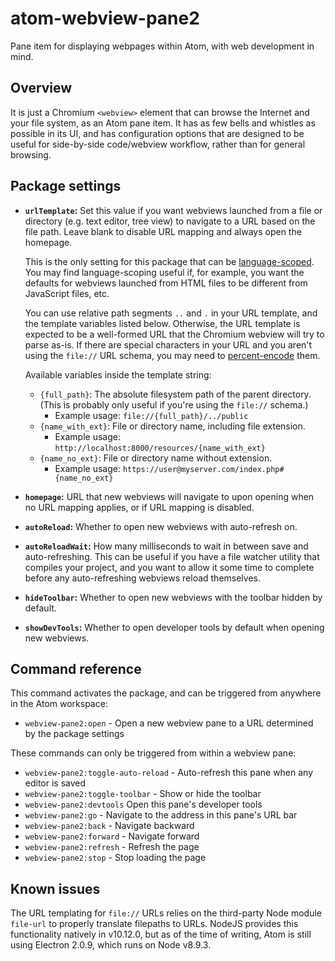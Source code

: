 # atom-webview-pane2

Pane item for displaying webpages within Atom, with web development in mind.

## Overview

It is just a Chromium `<webview>` element that can browse the Internet and your
file system, as an Atom pane item. It has as few bells and whistles as possible
in its UI, and has configuration options that are designed to be useful for
side-by-side code/webview workflow, rather than for general browsing.


## Package settings

+	**`urlTemplate`:** Set this value if you want webviews launched from a file
	or directory (e.g. text editor, tree view) to navigate to a URL based on the
	file path. Leave blank to disable URL mapping and always open the homepage.

	This is the only setting for this package that can be [language-scoped](1).
	You may find language-scoping useful if, for example, you want the defaults
	for webviews launched from HTML files to be different from JavaScript files,
	etc.

	You can use relative path segments `..` and `.` in your URL template, and
	the template variables listed below. Otherwise, the URL template is expected
	to be a well-formed URL that the Chromium webview will try to parse as-is.
	If there are special characters in your URL and you aren't using
	the `file://` URL schema, you may need to [percent-encode](2) them.

	Available variables inside the template string:
	
	+ `{full_path}`: The absolute filesystem path of the parent directory.
		(This is probably only useful if you're using the `file://` schema.)
		+ Example usage: `file://{full_path}/../public`
	+ `{name_with_ext}`: File or directory name, including file extension.
		+ Example usage: `http://localhost:8000/resources/{name_with_ext}`
	+ `{name_no_ext}`: File or directory name without extension.
		+ Example usage: `https://user@myserver.com/index.php#{name_no_ext}`
	
+	**`homepage`:** URL that new webviews will navigate to upon opening when no
	URL mapping applies, or if URL mapping is disabled.
+	**`autoReload`:** Whether to open new webviews with auto-refresh on.
+	**`autoReloadWait`:** How many milliseconds to wait in between save and
	auto-refreshing. This can be useful if you have a file watcher utility that
	compiles your project, and you want to allow it some time to complete before
	any auto-refreshing webviews reload themselves.
+	**`hideToolbar`:** Whether to open new webviews with the toolbar hidden by
	default.
+	**`showDevTools`:** Whether to open developer tools by default when opening
	new webviews.


## Command reference

This command activates the package, and can be triggered from anywhere in the
Atom workspace:
+	`webview-pane2:open` - Open a new webview pane to a URL determined by the
	package settings

These commands can only be triggered from within a webview pane:
+	`webview-pane2:toggle-auto-reload` - Auto-refresh this pane when any editor
	is saved
+	`webview-pane2:toggle-toolbar` - Show or hide the toolbar
+	`webview-pane2:devtools` Open this pane's developer tools
+	`webview-pane2:go` - Navigate to the address in this pane's URL bar
+	`webview-pane2:back` - Navigate backward
+	`webview-pane2:forward` - Navigate forward
+	`webview-pane2:refresh` - Refresh the page
+	`webview-pane2:stop` - Stop loading the page

## Known issues

The URL templating for `file://` URLs relies on the third-party Node module
`file-url` to properly translate filepaths to URLs. NodeJS provides this
functionality natively in v10.12.0, but as of the time of writing, Atom is still
using Electron 2.0.9, which runs on Node v8.9.3.

[1]: https://flight-manual.atom.io/using-atom/sections/basic-customization/#global-configuration-settings
[2]: https://en.wikipedia.org/wiki/Percent-encoding
[3]: https://www.npmjs.com/package/file-url
